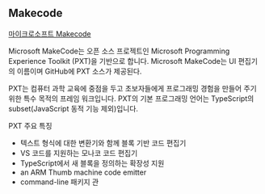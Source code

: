 ## Makecode
[마이크로소프트 Makecode](https://github.com/Microsoft/pxt)


Microsoft MakeCode는 오픈 소스 프로젝트인 Microsoft Programming Experience Toolkit (PXT)을 기반으로 합니다. 
Microsoft MakeCode는 UI 편집기의 이름이며 GitHub에 PXT 소스가 제공된다.


PXT는 컴퓨터 과학 교육에 중점을 두고 초보자들에게 프로그래밍 경험을 만들어 주기위한 특수 목적의 프레임 워크입니다.
PXT의 기본 프로그래밍 언어는 TypeScript의 subset(JavaScript 동적 기능 제외)입니다.

PXT 주요 특징
* 텍스트 형식에 대한 변환기와 함께 블록 기반 코드 편집기
* VS 코드를 지원하는 모나코 코드 편집기
* TypeScript에서 새 블록을 정의하는 확장성 지원
* an ARM Thumb machine code emitter
* command-line 패키지 관
